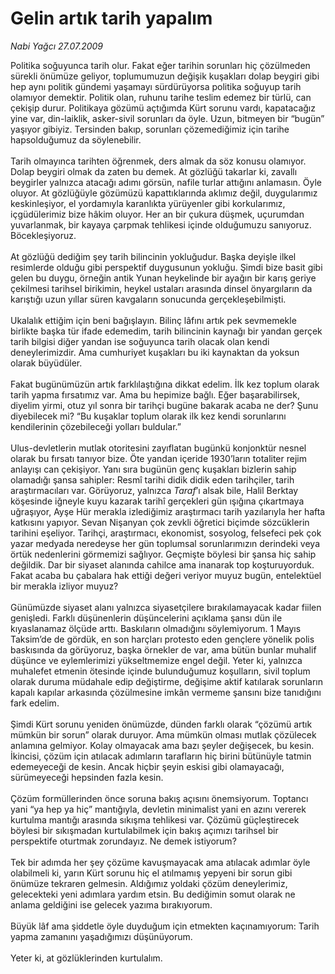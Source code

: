 # Gelin artık tarih yapalım

*Nabi Yağcı 27.07.2009*

<div class="taraf_structure_2col_1zq">
<div class="margen_n">



 <p>Politika soğuyunca tarih olur. Fakat eğer tarihin sorunları hiç çözülmeden sürekli önümüze geliyor, toplumumuzun değişik kuşakları dolap beygiri gibi hep aynı politik gündemi yaşamayı sürdürüyorsa politika soğuyup tarih olamıyor demektir. Politik olan, ruhunu tarihe teslim edemez bir türlü, can çekişip durur. Politikaya gözümü açtığımda Kürt sorunu vardı, kapatacağız yine var, din-laiklik, asker-sivil sorunları da öyle. Uzun, bitmeyen bir “bugün” yaşıyor gibiyiz. Tersinden bakıp, sorunları çözemediğimiz için tarihe hapsolduğumuz da söylenebilir. <br/><br/>Tarih olmayınca tarihten öğrenmek, ders almak da söz konusu olamıyor. Dolap beygiri olmak da zaten bu demek. At gözlüğü takarlar ki, zavallı beygirler yalnızca atacağı adımı görsün, nafile turlar attığını anlamasın. Öyle oluyor. At gözlüğüyle gözümüzü kapattıklarında aklımız değil, duygularımız keskinleşiyor, el yordamıyla karanlıkta yürüyenler gibi korkularımız, içgüdülerimiz bize hâkim oluyor. Her an bir çukura düşmek, uçurumdan yuvarlanmak, bir kayaya çarpmak tehlikesi içinde olduğumuzu sanıyoruz. Böcekleşiyoruz. <br/><br/>At gözlüğü dediğim şey tarih bilincinin yokluğudur. Başka deyişle ilkel resimlerde olduğu gibi perspektif duygusunun yokluğu. Şimdi bize basit gibi gelen bu duygu, örneğin antik Yunan heykelinde bir ayağın bir karış geriye çekilmesi tarihsel birikimin, heykel ustaları arasında dinsel önyargıların da karıştığı uzun yıllar süren kavgaların sonucunda gerçekleşebilmişti. <br/><br/>Ukalalık ettiğim için beni bağışlayın. Bilinç lâfını artık pek sevmemekle birlikte başka tür ifade edemedim, tarih bilincinin kaynağı bir yandan gerçek tarih bilgisi diğer yandan ise soğuyunca tarih olacak olan kendi deneylerimizdir. Ama cumhuriyet kuşakları bu iki kaynaktan da yoksun olarak büyüdüler. <br/><br/>Fakat bugünümüzün artık farklılaştığına dikkat edelim. İlk kez toplum olarak tarih yapma fırsatımız var. Ama bu hepimize bağlı. Eğer başarabilirsek, diyelim yirmi, otuz yıl sonra bir tarihçi bugüne bakarak acaba ne der? Şunu diyebilecek mi? “Bu kuşaklar toplum olarak ilk kez kendi sorunlarını kendilerinin çözebileceği yolları buldular.” <br/><br/>Ulus-devletlerin mutlak otoritesini zayıflatan bugünkü konjonktür nesnel olarak bu fırsatı tanıyor bize. Öte yandan içeride 1930’ların totaliter rejim anlayışı can çekişiyor. Yanı sıra bugünün genç kuşakları bizlerin sahip olamadığı şansa sahipler: Resmî tarihi didik didik eden tarihçiler, tarih araştırmacıları var. Görüyoruz, yalnızca <i>Taraf</i>’ı alsak bile, Halil Berktay köşesinde iğneyle kuyu kazarak tarihî gerçekleri gün ışığına çıkartmaya uğraşıyor, Ayşe Hür merakla izlediğimiz araştırmacı tarih yazılarıyla her hafta katkısını yapıyor. Sevan Nişanyan çok zevkli öğretici biçimde sözcüklerin tarihini eşeliyor. Tarihçi, araştırmacı, ekonomist, sosyolog, felsefeci pek çok yazar medyada neredeyse her gün toplumsal sorunlarımızın derindeki veya örtük nedenlerini görmemizi sağlıyor. Geçmişte böylesi bir şansa hiç sahip değildik. Dar bir siyaset alanında cahilce ama inanarak top koşturuyorduk. Fakat acaba bu çabalara hak ettiği değeri veriyor muyuz bugün, entelektüel bir merakla izliyor muyuz? <br/><br/>Günümüzde siyaset alanı yalnızca siyasetçilere bırakılamayacak kadar fiilen genişledi. Farklı düşünenlerin düşüncelerini açıklama şansı dün ile kıyaslanamaz ölçüde arttı. Baskıların olmadığını söylemiyorum. 1 Mayıs Taksim’de de gördük, en son harçları protesto eden gençlere yönelik polis baskısında da görüyoruz, başka örnekler de var, ama bütün bunlar muhalif düşünce ve eylemlerimizi yükseltmemize engel değil. Yeter ki, yalnızca muhalefet etmenin ötesinde içinde bulunduğumuz koşulların, sivil toplum olarak duruma müdahale edip değiştirme, değişime aktif katılarak sorunların kapalı kapılar arkasında çözülmesine imkân vermeme şansını bize tanıdığını fark edelim. <br/><br/>Şimdi Kürt sorunu yeniden önümüzde, dünden farklı olarak “çözümü artık mümkün bir sorun” olarak duruyor. Ama mümkün olması mutlak çözülecek anlamına gelmiyor. Kolay olmayacak ama bazı şeyler değişecek, bu kesin. İkincisi, çözüm için atılacak adımların tarafların hiç birini bütünüyle tatmin edemeyeceği de kesin. Ancak hiçbir şeyin eskisi gibi olamayacağı, sürümeyeceği hepsinden fazla kesin. <br/><br/>Çözüm formüllerinden önce soruna bakış açısını önemsiyorum. Toptancı yani “ya hep ya hiç” mantığıyla, devletin minimalist yani en azını vererek kurtulma mantığı arasında sıkışma tehlikesi var. Çözümü güçleştirecek böylesi bir sıkışmadan kurtulabilmek için bakış açımızı tarihsel bir perspektife oturtmak zorundayız. Ne demek istiyorum? <br/><br/>Tek bir adımda her şey çözüme kavuşmayacak ama atılacak adımlar öyle olabilmeli ki, yarın Kürt sorunu hiç el atılmamış yepyeni bir sorun gibi önümüze tekraren gelmesin. Aldığımız yoldaki çözüm deneylerimiz, gelecekteki yeni adımlara yardım etsin. Bu dediğimin somut olarak ne anlama geldiğini ise gelecek yazıma bırakıyorum. <br/><br/>Büyük lâf ama şiddetle öyle duyduğum için etmekten kaçınamıyorum: Tarih yapma zamanını yaşadığımızı düşünüyorum. <br/><br/>Yeter ki, at gözlüklerinden kurtulalım.</p>
<br/>
<br/>
<br/>



<br/>


<div id="taraf_not">
</div>

</div>


</div>
